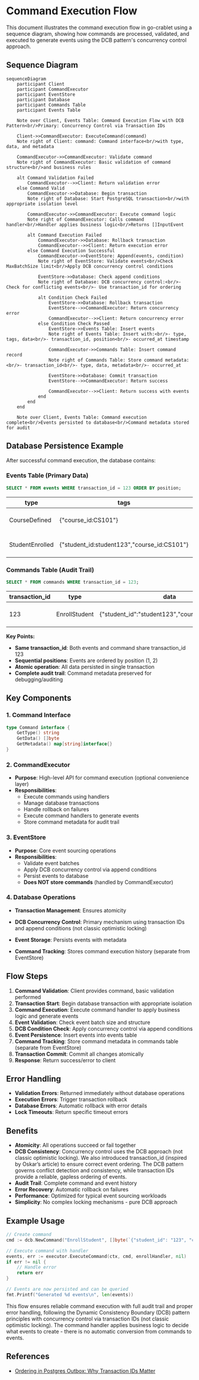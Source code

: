 # Command Execution Flow

This document illustrates the command execution flow in go-crablet using a sequence diagram, showing how commands are processed, validated, and executed to generate events using the DCB pattern's concurrency control approach.

## Sequence Diagram

```mermaid
sequenceDiagram
    participant Client
    participant CommandExecutor
    participant EventStore
    participant Database
    participant Commands Table
    participant Events Table

    Note over Client, Events Table: Command Execution Flow with DCB Pattern<br/>Primary: Concurrency Control via Transaction IDs

    Client->>CommandExecutor: ExecuteCommand(command)
    Note right of Client: command: Command interface<br/>with type, data, and metadata

    CommandExecutor->>CommandExecutor: Validate command
    Note right of CommandExecutor: Basic validation of command structure<br/>and business rules

    alt Command Validation Failed
        CommandExecutor-->>Client: Return validation error
    else Command Valid
        CommandExecutor->>Database: Begin transaction
        Note right of Database: Start PostgreSQL transaction<br/>with appropriate isolation level

        CommandExecutor->>CommandExecutor: Execute command logic
        Note right of CommandExecutor: Calls command handler<br/>Handler applies business logic<br/>Returns []InputEvent

        alt Command Execution Failed
            CommandExecutor->>Database: Rollback transaction
            CommandExecutor-->>Client: Return execution error
        else Command Execution Successful
            CommandExecutor->>EventStore: Append(events, condition)
            Note right of EventStore: Validate events<br/>Check MaxBatchSize limit<br/>Apply DCB concurrency control conditions

            EventStore->>Database: Check append conditions
            Note right of Database: DCB concurrency control:<br/>- Check for conflicting events<br/>- Use transaction_id for ordering

            alt Condition Check Failed
                EventStore->>Database: Rollback transaction
                EventStore-->>CommandExecutor: Return concurrency error
                CommandExecutor-->>Client: Return concurrency error
            else Condition Check Passed
                EventStore->>Events Table: Insert events
                Note right of Events Table: Insert with:<br/>- type, tags, data<br/>- transaction_id, position<br/>- occurred_at timestamp

                CommandExecutor->>Commands Table: Insert command record
                Note right of Commands Table: Store command metadata:<br/>- transaction_id<br/>- type, data, metadata<br/>- occurred_at

                EventStore->>Database: Commit transaction
                EventStore-->>CommandExecutor: Return success

                CommandExecutor-->>Client: Return success with events
            end
        end
    end

    Note over Client, Events Table: Command execution complete<br/>Events persisted to database<br/>Command metadata stored for audit
```

## Database Persistence Example

After successful command execution, the database contains:

### Events Table (Primary Data)
```sql
SELECT * FROM events WHERE transaction_id = 123 ORDER BY position;
```

| type | tags | data | transaction_id | position | occurred_at |
|------|------|------|----------------|----------|-------------|
| CourseDefined | {"course_id:CS101"} | {"course_id":"CS101","name":"Math 101","capacity":30} | 123 | 1 | 2024-01-15 10:30:00 |
| StudentEnrolled | {"student_id:student123","course_id:CS101"} | {"student_id":"student123","course_id":"CS101"} | 123 | 2 | 2024-01-15 10:30:00 |

### Commands Table (Audit Trail)
```sql
SELECT * FROM commands WHERE transaction_id = 123;
```

| transaction_id | type | data | metadata | occurred_at |
|----------------|------|------|----------|-------------|
| 123 | EnrollStudent | {"student_id":"student123","course_id":"CS101"} | {"user_id":"user456","session_id":"sess789"} | 2024-01-15 10:30:00 |

**Key Points:**
- **Same transaction_id**: Both events and command share transaction_id 123
- **Sequential positions**: Events are ordered by position (1, 2)
- **Atomic operation**: All data persisted in single transaction
- **Complete audit trail**: Command metadata preserved for debugging/auditing

## Key Components

### 1. Command Interface
```go
type Command interface {
    GetType() string
    GetData() []byte
    GetMetadata() map[string]interface{}
}
```

### 2. CommandExecutor
- **Purpose**: High-level API for command execution (optional convenience layer)
- **Responsibilities**:
  - Execute commands using handlers
  - Manage database transactions
  - Handle rollback on failures
  - Execute command handlers to generate events
  - Store command metadata for audit trail

### 3. EventStore
- **Purpose**: Core event sourcing operations
- **Responsibilities**:
  - Validate event batches
  - Apply DCB concurrency control via append conditions
  - Persist events to database
  - **Does NOT store commands** (handled by CommandExecutor)

### 4. Database Operations
- **Transaction Management**: Ensures atomicity
- **DCB Concurrency Control**: Primary mechanism using transaction IDs and append conditions (not classic optimistic locking)

- **Event Storage**: Persists events with metadata
- **Command Tracking**: Stores command execution history (separate from EventStore)

## Flow Steps

1. **Command Validation**: Client provides command, basic validation performed
2. **Transaction Start**: Begin database transaction with appropriate isolation
3. **Command Execution**: Execute command handler to apply business logic and generate events
4. **Event Validation**: Check event batch size and structure
5. **DCB Condition Check**: Apply concurrency control via append conditions
6. **Event Persistence**: Insert events into events table
7. **Command Tracking**: Store command metadata in commands table (separate from EventStore)
8. **Transaction Commit**: Commit all changes atomically
9. **Response**: Return success/error to client

## Error Handling

- **Validation Errors**: Returned immediately without database operations
- **Execution Errors**: Trigger transaction rollback
- **Database Errors**: Automatic rollback with error details
- **Lock Timeouts**: Return specific timeout errors

## Benefits

- **Atomicity**: All operations succeed or fail together
- **DCB Consistency**: Concurrency control uses the DCB approach (not classic optimistic locking). We also introduced transaction_id (inspired by Oskar’s article) to ensure correct event ordering. The DCB pattern governs conflict detection and consistency, while transaction IDs provide a reliable, gapless ordering of events.
- **Audit Trail**: Complete command and event history
- **Error Recovery**: Automatic rollback on failures
- **Performance**: Optimized for typical event sourcing workloads
- **Simplicity**: No complex locking mechanisms - pure DCB approach


## Example Usage

```go
// Create command
cmd := dcb.NewCommand("EnrollStudent", []byte(`{"student_id": "123", "course_id": "456"}`), nil)

// Execute command with handler
events, err := executor.ExecuteCommand(ctx, cmd, enrollHandler, nil)
if err != nil {
    // Handle error
    return err
}

// Events are now persisted and can be queried
fmt.Printf("Generated %d events\n", len(events))
```

This flow ensures reliable command execution with full audit trail and proper error handling, following the Dynamic Consistency Boundary (DCB) pattern principles with concurrency control via transaction IDs (not classic optimistic locking). The command handler applies business logic to decide what events to create - there is no automatic conversion from commands to events.

## References

- [Ordering in Postgres Outbox: Why Transaction IDs Matter](https://event-driven.io/en/ordering_in_postgres_outbox/)

